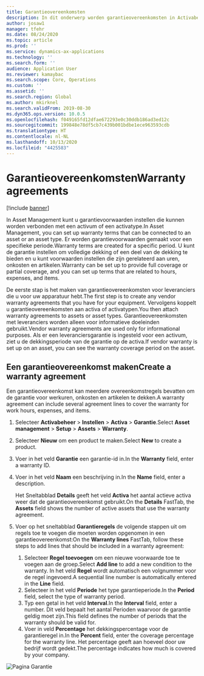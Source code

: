 ```yaml
---
title: Garantieovereenkomsten
description: In dit onderwerp worden garantieovereenkomsten in Activabeheer uitgelegd.
author: josaw1
manager: tfehr
ms.date: 08/24/2020
ms.topic: article
ms.prod: ''
ms.service: dynamics-ax-applications
ms.technology: ''
ms.search.form: ''
audience: Application User
ms.reviewer: kamaybac
ms.search.scope: Core, Operations
ms.custom: ''
ms.assetid: ''
ms.search.region: Global
ms.author: mkirknel
ms.search.validFrom: 2019-08-30
ms.dyn365.ops.version: 10.0.5
ms.openlocfilehash: f049165fd12dfae672293e0c30ddb186ad3ed12c
ms.sourcegitcommit: 199848e78df5cb7c439b001bdbe1ece963593cdb
ms.translationtype: HT
ms.contentlocale: nl-NL
ms.lasthandoff: 10/13/2020
ms.locfileid: "4425583"
---
```

# <a name="warranty-agreements"></a><span data-ttu-id="d707e-103">Garantieovereenkomsten</span><span class="sxs-lookup"><span data-stu-id="d707e-103">Warranty agreements</span></span>

[!include [banner](../../includes/banner.md)]

 


<span data-ttu-id="d707e-104">In Asset Management kunt u garantievoorwaarden instellen die kunnen worden verbonden met een activum of een activatype.</span><span class="sxs-lookup"><span data-stu-id="d707e-104">In Asset Management, you can set up warranty terms that can be connected to an asset or an asset type.</span></span> <span data-ttu-id="d707e-105">Er worden garantievoorwaarden gemaakt voor een specifieke periode.</span><span class="sxs-lookup"><span data-stu-id="d707e-105">Warranty terms are created for a specific period.</span></span> <span data-ttu-id="d707e-106">U kunt de garantie instellen om volledige dekking of een deel van de dekking te bieden en u kunt voorwaarden instellen die zijn gerelateerd aan uren, onkosten en artikelen.</span><span class="sxs-lookup"><span data-stu-id="d707e-106">Warranty can be set up to provide full coverage or partial coverage, and you can set up terms that are related to hours, expenses, and items.</span></span>

<span data-ttu-id="d707e-107">De eerste stap is het maken van garantieovereenkomsten voor leveranciers die u voor uw apparatuur hebt.</span><span class="sxs-lookup"><span data-stu-id="d707e-107">The first step is to create any vendor warranty agreements that you have for your equipment.</span></span> <span data-ttu-id="d707e-108">Vervolgens koppelt u garantieovereenkomsten aan activa of activatypen.</span><span class="sxs-lookup"><span data-stu-id="d707e-108">You then attach warranty agreements to assets or asset types.</span></span> <span data-ttu-id="d707e-109">Garantieovereenkomsten met leveranciers worden alleen voor informatieve doeleinden gebruikt.</span><span class="sxs-lookup"><span data-stu-id="d707e-109">Vendor warranty agreements are used only for informational purposes.</span></span> <span data-ttu-id="d707e-110">Als er een leveranciersgarantie is ingesteld voor een activum, ziet u de dekkingsperiode van de garantie op de activa.</span><span class="sxs-lookup"><span data-stu-id="d707e-110">If vendor warranty is set up on an asset, you can see the warranty coverage period on the asset.</span></span>

## <a name="create-a-warranty-agreement"></a><span data-ttu-id="d707e-111">Een garantieovereenkomst maken</span><span class="sxs-lookup"><span data-stu-id="d707e-111">Create a warranty agreement</span></span>

<span data-ttu-id="d707e-112">Een garantieovereenkomst kan meerdere overeenkomstregels bevatten om de garantie voor werkuren, onkosten en artikelen te dekken.</span><span class="sxs-lookup"><span data-stu-id="d707e-112">A warranty agreement can include several agreement lines to cover the warranty for work hours, expenses, and items.</span></span>

1. <span data-ttu-id="d707e-113">Selecteer **Activabeheer** \> **Instellen** \> **Activa** \> **Garantie**.</span><span class="sxs-lookup"><span data-stu-id="d707e-113">Select **Asset management** \> **Setup** \> **Assets** \> **Warranty**.</span></span>
2. <span data-ttu-id="d707e-114">Selecteer **Nieuw** om een product te maken.</span><span class="sxs-lookup"><span data-stu-id="d707e-114">Select **New** to create a product.</span></span>
3. <span data-ttu-id="d707e-115">Voer in het veld **Garantie** een garantie-id in.</span><span class="sxs-lookup"><span data-stu-id="d707e-115">In the **Warranty** field, enter a warranty ID.</span></span> 
4. <span data-ttu-id="d707e-116">Voer in het veld **Naam** een beschrijving in.</span><span class="sxs-lookup"><span data-stu-id="d707e-116">In the **Name** field, enter a description.</span></span>

    <span data-ttu-id="d707e-117">Het Sneltabblad **Details** geeft het veld **Activa** het aantal actieve activa weer dat de garantieovereenkomst gebruikt.</span><span class="sxs-lookup"><span data-stu-id="d707e-117">On the **Details** FastTab, the **Assets** field shows the number of active assets that use the warranty agreement.</span></span>

5. <span data-ttu-id="d707e-118">Voer op het sneltabblad **Garantieregels** de volgende stappen uit om regels toe te voegen die moeten worden opgenomen in een garantieovereenkomst:</span><span class="sxs-lookup"><span data-stu-id="d707e-118">On the **Warranty lines** FastTab, follow these steps to add lines that should be included in a warranty agreement:</span></span>

    1. <span data-ttu-id="d707e-119">Selecteer **Regel toevoegen** om een nieuwe voorwaarde toe te voegen aan de groep.</span><span class="sxs-lookup"><span data-stu-id="d707e-119">Select **Add line** to add a new condition to the warranty.</span></span> <span data-ttu-id="d707e-120">In het veld **Regel** wordt automatisch een volgnummer voor de regel ingevoerd.</span><span class="sxs-lookup"><span data-stu-id="d707e-120">A sequential line number is automatically entered in the **Line** field.</span></span>
    2. <span data-ttu-id="d707e-121">Selecteer in het veld **Periode** het type garantieperiode.</span><span class="sxs-lookup"><span data-stu-id="d707e-121">In the **Period** field, select the type of warranty period.</span></span>
    3. <span data-ttu-id="d707e-122">Typ een getal in het veld **Interval**.</span><span class="sxs-lookup"><span data-stu-id="d707e-122">In the **Interval** field, enter a number.</span></span> <span data-ttu-id="d707e-123">Dit veld bepaalt het aantal Perioden waarvoor de garantie geldig moet zijn.</span><span class="sxs-lookup"><span data-stu-id="d707e-123">This field defines the number of periods that the warranty should be valid for.</span></span>
    4. <span data-ttu-id="d707e-124">Voer in veld **Percentage** het dekkingspercentage voor de garantieregel in.</span><span class="sxs-lookup"><span data-stu-id="d707e-124">In the **Percent** field, enter the coverage percentage for the warranty line.</span></span> <span data-ttu-id="d707e-125">Het percentage geeft aan hoeveel door uw bedrijf wordt gedekt.</span><span class="sxs-lookup"><span data-stu-id="d707e-125">The percentage indicates how much is covered by your company.</span></span>

![Pagina Garantie](media/01-warranty.png)
